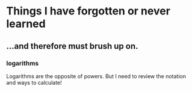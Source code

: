 # Things I have forgotten or never learned

## ...and therefore must brush up on.

### logarithms

Logarithms are the opposite of powers. But I need to review the notation and ways to calculate!
